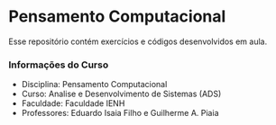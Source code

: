 # Pensamento Computacional
Esse repositório contém exercícios e códigos desenvolvidos em aula.

### Informações do Curso
- Disciplina: Pensamento Computacional
- Curso: Analise e Desenvolvimento de Sistemas (ADS)
- Faculdade: Faculdade IENH
- Professores: Eduardo Isaia Filho e Guilherme A. Piaia
